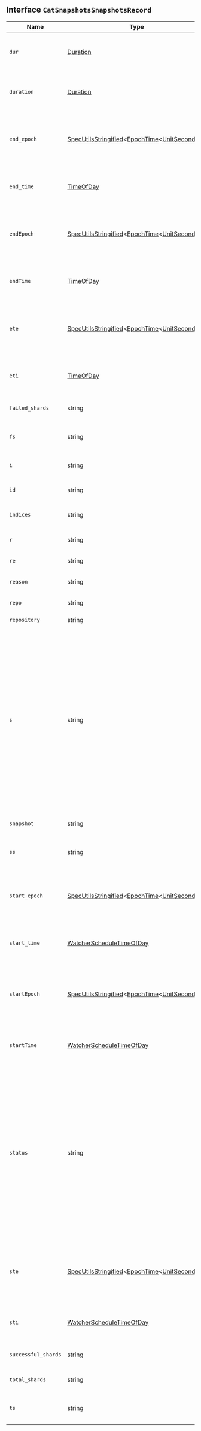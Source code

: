 ## Interface `CatSnapshotsSnapshotsRecord`

| Name | Type | Description |
| - | - | - |
| `dur` | [Duration](./Duration.md) | The time it took the snapshot process to complete, in time units. duration |
| `duration` | [Duration](./Duration.md) | The time it took the snapshot process to complete, in time units. |
| `end_epoch` | [SpecUtilsStringified](./SpecUtilsStringified.md)<[EpochTime](./EpochTime.md)<[UnitSeconds](./UnitSeconds.md)>> | The Unix epoch time (seconds since 1970-01-01 00:00:00) at which the snapshot process ended. |
| `end_time` | [TimeOfDay](./TimeOfDay.md) | The time (HH:MM:SS) at which the snapshot process ended. |
| `endEpoch` | [SpecUtilsStringified](./SpecUtilsStringified.md)<[EpochTime](./EpochTime.md)<[UnitSeconds](./UnitSeconds.md)>> | The Unix epoch time (seconds since 1970-01-01 00:00:00) at which the snapshot process ended. end_epoch |
| `endTime` | [TimeOfDay](./TimeOfDay.md) | The time (HH:MM:SS) at which the snapshot process ended. end_time |
| `ete` | [SpecUtilsStringified](./SpecUtilsStringified.md)<[EpochTime](./EpochTime.md)<[UnitSeconds](./UnitSeconds.md)>> | The Unix epoch time (seconds since 1970-01-01 00:00:00) at which the snapshot process ended. end_epoch |
| `eti` | [TimeOfDay](./TimeOfDay.md) | The time (HH:MM:SS) at which the snapshot process ended. end_time |
| `failed_shards` | string | The number of failed shards in the snapshot. |
| `fs` | string | The number of failed shards in the snapshot. failed_shards |
| `i` | string | The number of indices in the snapshot. indices |
| `id` | string | The unique identifier for the snapshot. |
| `indices` | string | The number of indices in the snapshot. |
| `r` | string | The reason for any snapshot failures. reason |
| `re` | string | The repository name. repository |
| `reason` | string | The reason for any snapshot failures. |
| `repo` | string | The repository name. repository |
| `repository` | string | The repository name. |
| `s` | string | The state of the snapshot process. Returned values include: `FAILED`: The snapshot process failed. `INCOMPATIBLE`: The snapshot process is incompatible with the current cluster version. `IN_PROGRESS`: The snapshot process started but has not completed. `PARTIAL`: The snapshot process completed with a partial success. `SUCCESS`: The snapshot process completed with a full success. status |
| `snapshot` | string | The unique identifier for the snapshot. id |
| `ss` | string | The number of successful shards in the snapshot. successful_shards |
| `start_epoch` | [SpecUtilsStringified](./SpecUtilsStringified.md)<[EpochTime](./EpochTime.md)<[UnitSeconds](./UnitSeconds.md)>> | The Unix epoch time (seconds since 1970-01-01 00:00:00) at which the snapshot process started. |
| `start_time` | [WatcherScheduleTimeOfDay](./WatcherScheduleTimeOfDay.md) | The time (HH:MM:SS) at which the snapshot process started. |
| `startEpoch` | [SpecUtilsStringified](./SpecUtilsStringified.md)<[EpochTime](./EpochTime.md)<[UnitSeconds](./UnitSeconds.md)>> | The Unix epoch time (seconds since 1970-01-01 00:00:00) at which the snapshot process started. start_epoch |
| `startTime` | [WatcherScheduleTimeOfDay](./WatcherScheduleTimeOfDay.md) | The time (HH:MM:SS) at which the snapshot process started. start_time |
| `status` | string | The state of the snapshot process. Returned values include: `FAILED`: The snapshot process failed. `INCOMPATIBLE`: The snapshot process is incompatible with the current cluster version. `IN_PROGRESS`: The snapshot process started but has not completed. `PARTIAL`: The snapshot process completed with a partial success. `SUCCESS`: The snapshot process completed with a full success. |
| `ste` | [SpecUtilsStringified](./SpecUtilsStringified.md)<[EpochTime](./EpochTime.md)<[UnitSeconds](./UnitSeconds.md)>> | The Unix epoch time (seconds since 1970-01-01 00:00:00) at which the snapshot process started. start_epoch |
| `sti` | [WatcherScheduleTimeOfDay](./WatcherScheduleTimeOfDay.md) | The time (HH:MM:SS) at which the snapshot process started. start_time |
| `successful_shards` | string | The number of successful shards in the snapshot. |
| `total_shards` | string | The total number of shards in the snapshot. |
| `ts` | string | The total number of shards in the snapshot. total_shards |
